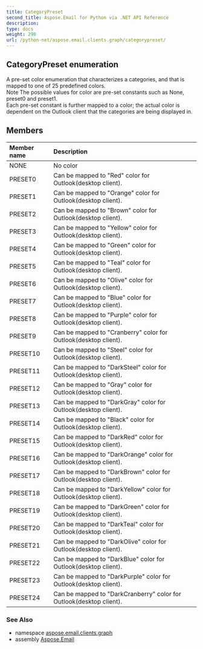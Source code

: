 ```yaml
---
title: CategoryPreset
second_title: Aspose.Email for Python via .NET API Reference
description: 
type: docs
weight: 290
url: /python-net/aspose.email.clients.graph/categorypreset/
---
```


## CategoryPreset enumeration

A pre-set color enumeration that characterizes a categories, and that is mapped to one of 25 predefined colors. <br/>            Note The possible values for color are pre-set constants such as None, preset0 and preset1.<br/>            Each pre-set constant is further mapped to a color; the actual color is dependent on the Outlook client that the categories are being displayed in.

## Members
| Member name | Description |
| :- | :- |
|NONE|No color|
|PRESET0|Can be mapped to "Red" color for Outlook(desktop client).|
|PRESET1|Can be mapped to "Orange" color for Outlook(desktop client).|
|PRESET2|Can be mapped to "Brown" color for Outlook(desktop client).|
|PRESET3|Can be mapped to "Yellow" color for Outlook(desktop client).|
|PRESET4|Can be mapped to "Green" color for Outlook(desktop client).|
|PRESET5|Can be mapped to "Teal" color for Outlook(desktop client).|
|PRESET6|Can be mapped to "Olive" color for Outlook(desktop client).|
|PRESET7|Can be mapped to "Blue" color for Outlook(desktop client).|
|PRESET8|Can be mapped to "Purple" color for Outlook(desktop client).|
|PRESET9|Can be mapped to "Cranberry" color for Outlook(desktop client).|
|PRESET10|Can be mapped to "Steel" color for Outlook(desktop client).|
|PRESET11|Can be mapped to "DarkSteel" color for Outlook(desktop client).|
|PRESET12|Can be mapped to "Gray" color for Outlook(desktop client).|
|PRESET13|Can be mapped to "DarkGray" color for Outlook(desktop client).|
|PRESET14|Can be mapped to "Black" color for Outlook(desktop client).|
|PRESET15|Can be mapped to "DarkRed" color for Outlook(desktop client).|
|PRESET16|Can be mapped to "DarkOrange" color for Outlook(desktop client).|
|PRESET17|Can be mapped to "DarkBrown" color for Outlook(desktop client).|
|PRESET18|Can be mapped to "DarkYellow" color for Outlook(desktop client).|
|PRESET19|Can be mapped to "DarkGreen" color for Outlook(desktop client).|
|PRESET20|Can be mapped to "DarkTeal" color for Outlook(desktop client).|
|PRESET21|Can be mapped to "DarkOlive" color for Outlook(desktop client).|
|PRESET22|Can be mapped to "DarkBlue" color for Outlook(desktop client).|
|PRESET23|Can be mapped to "DarkPurple" color for Outlook(desktop client).|
|PRESET24|Can be mapped to "DarkCranberry" color for Outlook(desktop client).|

### See Also

* namespace [aspose.email.clients.graph](/email/python-net/aspose.email.clients.graph/)
* assembly [Aspose.Email](/email/python-net/)

